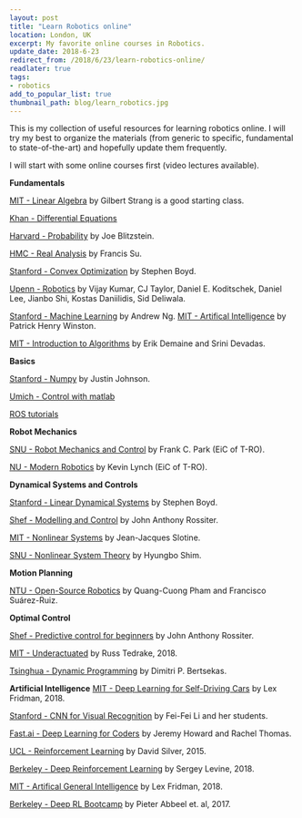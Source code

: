 ```yaml
--- 
layout: post
title: "Learn Robotics online"
location: London, UK
excerpt: My favorite online courses in Robotics.
update_date: 2018-6-23
redirect_from: /2018/6/23/learn-robotics-online/
readlater: true
tags: 
- robotics
add_to_popular_list: true
thumbnail_path: blog/learn_robotics.jpg
---
```


This is my collection of useful resources for learning robotics online. I will try my best to organize the materials (from generic to specific, fundamental to state-of-the-art) and hopefully update them frequently. 


I will start with some online courses first (video lectures available).

**Fundamentals**

[MIT - Linear Algebra](https://ocw.mit.edu/courses/mathematics/18-06-linear-algebra-spring-2010/index.htm) by Gilbert Strang is a good starting class.

[Khan - Differential Equations](https://www.khanacademy.org/math/differential-equations)


[Harvard - Probability](https://projects.iq.harvard.edu/stat110/home) by Joe Blitzstein. 

[HMC - Real Analysis](http://analysisyawp.blogspot.com/) by Francis Su.


[Stanford - Convex Optimization](http://web.stanford.edu/class/ee364a/) by Stephen Boyd.

[Upenn - Robotics](https://www.coursera.org/specializations/robotics) by Vijay Kumar, CJ Taylor, Daniel E. Koditschek, Daniel Lee, Jianbo Shi, Kostas Daniilidis, Sid Deliwala.


[Stanford - Machine Learning](https://www.coursera.org/learn/machine-learning) by Andrew Ng.
[MIT - Artifical Intelligence](https://ocw.mit.edu/courses/electrical-engineering-and-computer-science/6-034-artificial-intelligence-fall-2010/) by Patrick Henry Winston.

[MIT - Introduction to Algorithms](https://ocw.mit.edu/courses/electrical-engineering-and-computer-science/6-006-introduction-to-algorithms-fall-2011/index.htm) by  Erik Demaine and Srini Devadas.



**Basics**

[Stanford - Numpy](http://cs231n.github.io/python-numpy-tutorial/) by Justin Johnson.

[Umich - Control with matlab](http://ctms.engin.umich.edu/CTMS/index.php?example=Introduction&section=ControlFrequency)

[ROS tutorials](http://wiki.ros.org/ROS/Tutorials)

**Robot Mechanics**

[SNU - Robot Mechanics and Control](https://www.edx.org/bio/frank-c-park) by Frank C. Park (EiC of T-RO). 

[NU - Modern Robotics](https://www.coursera.org/specializations/modernrobotics) by Kevin Lynch (EiC of T-RO).

**Dynamical Systems and Controls**

[Stanford - Linear Dynamical Systems](https://www.youtube.com/view_play_list?p=06960BA52D0DB32B) by Stephen Boyd.

[Shef - Modelling and Control](http://controleducation.group.shef.ac.uk/indexwebbook.html) by John Anthony Rossiter.

[MIT - Nonlinear Systems](http://web.mit.edu/nsl/www/videos/lectures.html) by Jean-Jacques Slotine.

[SNU - Nonlinear System Theory](http://lecture.cdsl.kr/nst2011) by Hyungbo Shim.


**Motion Planning**

[NTU - Open-Source Robotics](http://osrobotics.org/pages/introduction_osr.html) by Quang-Cuong Pham and Francisco Suárez-Ruiz.


**Optimal Control**

[Shef - Predictive control for beginners](http://controleducation.group.shef.ac.uk/htmlformpc/introtoMPCbook.html) by John Anthony Rossiter.

[MIT - Underactuated](http://underactuated.csail.mit.edu/Spring2018/) by Russ Tedrake, 2018.


[Tsinghua - Dynamic Programming](https://www.youtube.com/watch?v=6CaUxbFX8Oc&list=PLiCLbsFQNFAxOmVeqPhI5er1LGf2-L9I4) by Dimitri P. Bertsekas.


**Artificial Intelligence**
[MIT - Deep Learning for Self-Driving Cars](https://selfdrivingcars.mit.edu/) by Lex Fridman, 2018.

[Stanford - CNN for Visual Recognition](http://cs231n.stanford.edu/index.html) by Fei-Fei Li and her students.

[Fast.ai - Deep Learning for Coders](http://course.fast.ai/) by Jeremy Howard and Rachel Thomas.

[UCL - Reinforcement Learning](http://www0.cs.ucl.ac.uk/staff/d.silver/web/Teaching.html) by David Silver, 2015.

[Berkeley - Deep Reinforcement Learning](http://rail.eecs.berkeley.edu/deeprlcourse/index.html) by Sergey Levine, 2018.


[MIT - Artifical General Intelligence](https://agi.mit.edu/) by Lex Fridman, 2018.

[Berkeley - Deep RL Bootcamp](https://sites.google.com/view/deep-rl-bootcamp/lectures) by Pieter Abbeel et. al, 2017.

